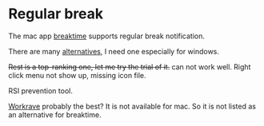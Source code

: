 # Regular break

The mac app [breaktime]() supports regular break notification.

There are many [alternatives](http://alternativeto.net/software/breaktime/?platform=mac), I need one especially for windows.

~~Rest is a top-ranking one, let me try the trial of it.~~ can not work well. Right click menu not show up, missing icon file.

RSI prevention tool.

[Workrave](http://alternativeto.net/software/workrave/) probably the best? It is not available for mac. So it is not listed as an alternative for breaktime.